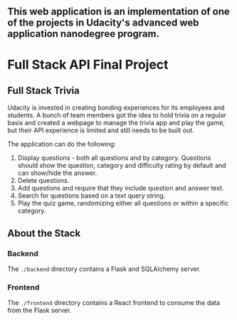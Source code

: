 
This web application is an implementation of one of the projects in Udacity's advanced web application nanodegree program. 
-----

# Full Stack API Final Project

## Full Stack Trivia

Udacity is invested in creating bonding experiences for its employees and students. A bunch of team members got the idea to hold trivia on a regular basis and created a  webpage to manage the trivia app and play the game, but their API experience is limited and still needs to be built out. 

The application can do the following:

1) Display questions - both all questions and by category. Questions should show the question, category and difficulty rating by default and can show/hide the answer. 
2) Delete questions.
3) Add questions and require that they include question and answer text.
4) Search for questions based on a text query string.
5) Play the quiz game, randomizing either all questions or within a specific category. 

## About the Stack

### Backend

The `./backend` directory contains a Flask and SQLAlchemy server.

### Frontend

The `./frontend` directory contains a React frontend to consume the data from the Flask server.
